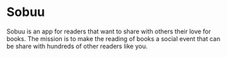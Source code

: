 # Sobuu

Sobuu is an app for readers that want to share with others their love for books. 
The mission is to make the reading of books a social event that can be share with hundreds of other
readers like you.